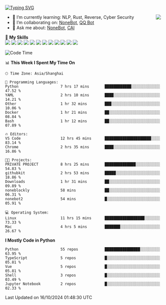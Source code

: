 [![Typing SVG](https://readme-typing-svg.herokuapp.com?size=25&duration=2500&color=8C43EA&vCenter=true&width=200&height=40&lines=Hi+there+%F0%9F%91%8B%F0%9F%8F%BB;I'm+yanyongyu)](https://git.io/typing-svg)

<a href="#">
  <img align="right" src="https://github-readme-stats.vercel.app/api?username=yanyongyu&count_private=true&show_icons=true&bg_color=15,f2f7fd,E0EAFC" />
</a>

- 🌱 I’m currently learning: NLP, Rust, Reverse, Cyber Security
- 👯 I’m collaborating on: [NoneBot](https://github.com/nonebot), [QQ Bot](https://github.com/Mrs4s/go-cqhttp)
- 💬 Ask me about: [NoneBot](https://github.com/nonebot), [CAI](https://github.com/cscs181/CAI)

🌟 **My Skills**  
![](https://img.shields.io/badge/-Python-3e74a2?style=flat-square&logo=Python&logoColor=fff)
![](https://img.shields.io/badge/-TypeScript-3178C6?style=flat-square&logo=TypeScript&logoColor=fff)
![](https://img.shields.io/badge/-Vue-4fc08d?style=flat-square&logo=Vue.js&logoColor=fff)
![](https://img.shields.io/badge/-React-2d98ce?style=flat-square&logo=React&logoColor=fff)
![](https://img.shields.io/badge/-FastAPI-009688?style=flat-square&logo=FastAPI&logoColor=fff)
![](https://img.shields.io/badge/-Linux-000000?style=flat-square&logo=Linux&logoColor=fff)
![](https://img.shields.io/badge/-Docker-2496ED?style=flat-square&logo=Docker&logoColor=fff)
![](https://img.shields.io/badge/-Kubernetes-326CE5?style=flat-square&logo=Kubernetes&logoColor=fff)
![](https://img.shields.io/badge/-GitHub%20Actions-2088FF?style=flat-square&logo=GitHubActions&logoColor=fff)
![](https://img.shields.io/badge/-PostgreSQL-4169E1?style=flat-square&logo=PostgreSQL&logoColor=fff)
![](https://img.shields.io/badge/-Redis-DC382D?style=flat-square&logo=Redis&logoColor=fff)
![](https://img.shields.io/badge/-MongoDB-47A248?style=flat-square&logo=MongoDB&logoColor=fff)

<!--START_SECTION:waka-->
![Code Time](http://img.shields.io/badge/Code%20Time-6%2C761%20hrs%2042%20mins-blue)

📊 **This Week I Spent My Time On** 

```text
🕑︎ Time Zone: Asia/Shanghai

💬 Programming Languages: 
Python                   7 hrs 17 mins       ████████████░░░░░░░░░░░░░   47.52 % 
YAML                     2 hrs 10 mins       ████░░░░░░░░░░░░░░░░░░░░░   14.21 % 
Other                    1 hr 32 mins        ███░░░░░░░░░░░░░░░░░░░░░░   10.06 % 
Docker                   1 hr 21 mins        ██░░░░░░░░░░░░░░░░░░░░░░░   08.84 % 
Bash                     1 hr 12 mins        ██░░░░░░░░░░░░░░░░░░░░░░░   07.89 % 

🔥 Editors: 
VS Code                  12 hrs 45 mins      █████████████████████░░░░   83.14 % 
Chrome                   2 hrs 35 mins       ████░░░░░░░░░░░░░░░░░░░░░   16.86 % 

🐱‍💻 Projects: 
PRIVATE PROJECT          8 hrs 25 mins       ██████████████░░░░░░░░░░░   54.83 % 
githubkit                2 hrs 53 mins       █████░░░░░░░░░░░░░░░░░░░░   18.86 % 
Downloads                1 hr 31 mins        ██░░░░░░░░░░░░░░░░░░░░░░░   09.89 % 
noneblockly              58 mins             ██░░░░░░░░░░░░░░░░░░░░░░░   06.31 % 
nonebot2                 54 mins             █░░░░░░░░░░░░░░░░░░░░░░░░   05.91 % 

💻 Operating System: 
Linux                    11 hrs 15 mins      ██████████████████░░░░░░░   73.33 % 
Mac                      4 hrs 5 mins        ███████░░░░░░░░░░░░░░░░░░   26.67 % 
```

**I Mostly Code in Python** 

```text
Python                   55 repos            ████████████████░░░░░░░░░   63.95 % 
TypeScript               5 repos             █░░░░░░░░░░░░░░░░░░░░░░░░   05.81 % 
Vue                      5 repos             █░░░░░░░░░░░░░░░░░░░░░░░░   05.81 % 
Shell                    3 repos             █░░░░░░░░░░░░░░░░░░░░░░░░   03.49 % 
Jupyter Notebook         2 repos             █░░░░░░░░░░░░░░░░░░░░░░░░   02.33 % 
```




 Last Updated on 16/10/2024 01:48:30 UTC
<!--END_SECTION:waka-->

